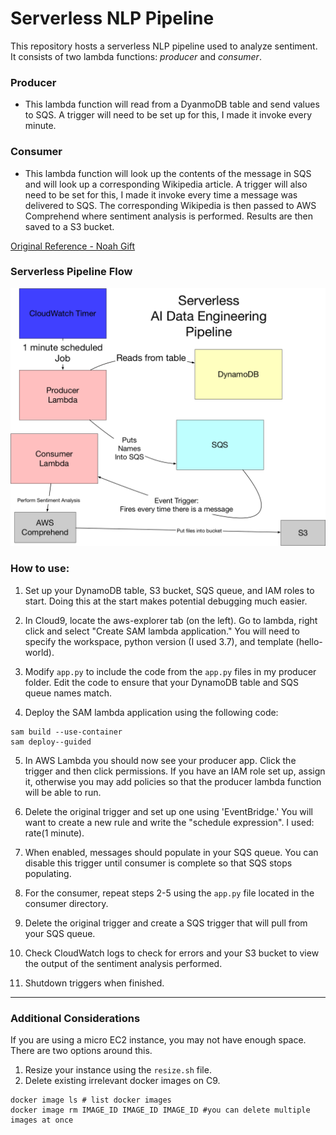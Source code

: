 # Serverless NLP Pipeline

This repository hosts a serverless NLP pipeline used to analyze sentiment. It consists of two lambda functions: *producer* and *consumer*. 

### Producer
- This lambda function will read from a DyanmoDB table and send values to SQS. A trigger will need to be set up for this, I made it invoke every minute.

### Consumer 
- This lambda function will look up the contents of the message in SQS and will look up a corresponding Wikipedia article. A trigger will also need to be set for this, I made it invoke every time a message was delivered to SQS. The corresponding Wikipedia is then passed to AWS Comprehend where sentiment analysis is performed. Results are then saved to a S3 bucket.

[Original Reference - Noah Gift](https://github.com/noahgift/awslambda)

### Serverless Pipeline Flow
![Alt text](./flow.png?raw=true "Serverless Data Engineering Flow")

### How to use:
1. Set up your DynamoDB table, S3 bucket, SQS queue, and IAM roles to start. Doing this at the start makes potential debugging much easier. 


2. In Cloud9, locate the aws-explorer tab (on the left). Go to lambda, right click and select "Create SAM lambda application." You will need to specify the workspace, python version (I used 3.7), and template (hello-world). 


3. Modify `app.py` to include the code from the `app.py` files in my producer folder. Edit the code to ensure that your DynamoDB table and SQS queue names match.


4. Deploy the SAM lambda application using the following code:
```
sam build --use-container
sam deploy--guided
```
5. In AWS Lambda you should now see your producer app. Click the trigger and then click permissions. If you have an IAM role set up, assign it, otherwise you may add policies so that the producer lambda function will be able to run. 

6. Delete the original trigger and set up one using 'EventBridge.' You will want to create a new rule and write the "schedule expression". I used: rate(1 minute). 

7. When enabled, messages should populate in your SQS queue. You can disable this trigger until consumer is complete so that SQS stops populating.

8. For the consumer, repeat steps 2-5 using the `app.py` file located in the consumer directory. 

9. Delete the original trigger and create a SQS trigger that will pull from your SQS queue. 

10. Check CloudWatch logs to check for errors and your S3 bucket to view the output of the sentiment analysis performed. 

11. Shutdown triggers when finished.

---

### Additional Considerations
If you are using a micro EC2 instance, you may not have enough space. There are two options around this. 
1. Resize your instance using the `resize.sh` file. 
2. Delete existing irrelevant docker images on C9.
```
docker image ls # list docker images
docker image rm IMAGE_ID IMAGE_ID IMAGE_ID #you can delete multiple images at once
```
